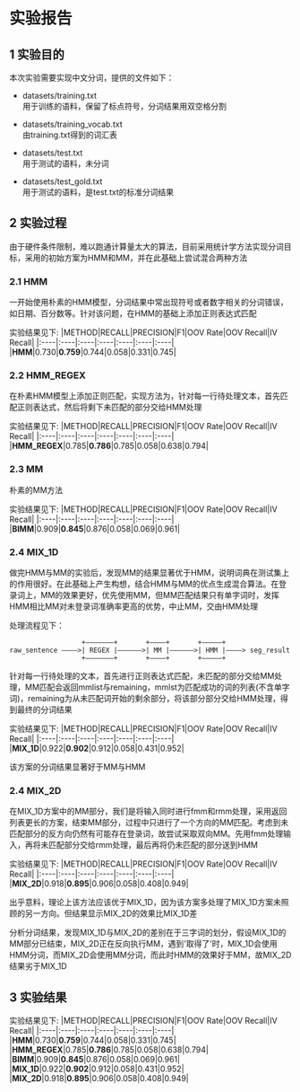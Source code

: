 # 实验报告  

## 1 实验目的  
本次实验需要实现中文分词，提供的文件如下：
- datasets/training.txt  
用于训练的语料，保留了标点符号，分词结果用双空格分割  

- datasets/training\_vocab.txt  
由training.txt得到的词汇表

- datasets/test.txt  
用于测试的语料，未分词

- datasets/test\_gold.txt  
用于测试的语料，是test.txt的标准分词结果

## 2 实验过程  
由于硬件条件限制，难以跑通计算量太大的算法，目前采用统计学方法实现分词目标，采用的初始方案为HMM和MM，并在此基础上尝试混合两种方法

### 2.1 HMM  
一开始使用朴素的HMM模型，分词结果中常出现符号或者数字相关的分词错误，如日期、百分数等。针对该问题，在HMM的基础上添加正则表达式匹配  

实验结果见下:
|METHOD|RECALL|PRECISION|F1|OOV Rate|OOV Recall|IV Recall|
|:----|:----|:----|:----|:----|:----|:----|
|**HMM**|0.730|**0.759**|0.744|0.058|0.331|0.745|

### 2.2 HMM\_REGEX
在朴素HMM模型上添加正则匹配，实现方法为，针对每一行待处理文本，首先匹配正则表达式，然后将剩下未匹配的部分交给HMM处理

实验结果见下:
|METHOD|RECALL|PRECISION|F1|OOV Rate|OOV Recall|IV Recall|
|:----|:----|:----|:----|:----|:----|:----|
|**HMM_REGEX**|0.785|**0.786**|0.785|0.058|0.638|0.794|

### 2.3 MM  
朴素的MM方法

实验结果见下:
|METHOD|RECALL|PRECISION|F1|OOV Rate|OOV Recall|IV Recall|
|:----|:----|:----|:----|:----|:----|:----|
|**BIMM**|0.909|**0.845**|0.876|0.058|0.069|0.961|

### 2.4 MIX\_1D
做完HMM与MM的实验后，发现MM的结果显著优于HMM，说明词典在测试集上的作用很好。在此基础上产生构想，结合HMM与MM的优点生成混合算法。在登录词上，MM的效果更好，优先使用MM，但MM匹配结果只有单字词时，发挥HMM相比MM对未登录词准确率更高的优势，中止MM，交由HMM处理  

处理流程见下：
```
                  +———————+       +————+       +—————+
raw_sentence ————>| REGEX |——————>| MM |——————>| HMM |————> seg_result
                  +———————+       +————+       +—————+
```
针对每一行待处理的文本，首先进行正则表达式匹配，未匹配的部分交给MM处理，MM匹配会返回mmlist与remaining，mmlst为匹配成功的词的列表(不含单字词)，remaining为从未匹配词开始的剩余部分，将该部分部分交给HMM处理，得到最终的分词结果

实验结果见下:
|METHOD|RECALL|PRECISION|F1|OOV Rate|OOV Recall|IV Recall|
|:----|:----|:----|:----|:----|:----|:----|
|**MIX_1D**|0.922|**0.902**|0.912|0.058|0.431|0.952|

该方案的分词结果显著好于MM与HMM  

### 2.4 MIX\_2D
在MIX\_1D方案中的MM部分，我们是将输入同时进行fmm和rmm处理，采用返回列表更长的方案，结束MM部分，过程中只进行了一个方向的MM匹配。考虑到未匹配部分的反方向仍然有可能存在登录词，故尝试采取双向MM。先用fmm处理输入，再将未匹配部分交给rmm处理，最后再将仍未匹配的部分送到HMM

实验结果见下:
|METHOD|RECALL|PRECISION|F1|OOV Rate|OOV Recall|IV Recall|
|:----|:----|:----|:----|:----|:----|:----|
|**MIX_2D**|0.918|**0.895**|0.906|0.058|0.408|0.949|

出乎意料，理论上该方法应该优于MIX\_1D，因为该方案多处理了MIX\_1D方案未照顾的另一方向。但结果显示MIX\_2D的效果比MIX\_1D差  

分析分词结果，发现MIX\_1D与MIX\_2D的差别在于三字词的划分，假设MIX\_1D的MM部分已结束，MIX\_2D正在反向执行MM，遇到'取得了'时，MIX\_1D会使用HMM分词，而MIX\_2D会使用MM分词，而此时HMM的效果好于MM，故MIX\_2D结果劣于MIX\_1D  

## 3 实验结果

实验结果见下:
|METHOD|RECALL|PRECISION|F1|OOV Rate|OOV Recall|IV Recall|
|:----|:----|:----|:----|:----|:----|:----|
|**HMM**|0.730|**0.759**|0.744|0.058|0.331|0.745|
|**HMM_REGEX**|0.785|**0.786**|0.785|0.058|0.638|0.794|
|**BIMM**|0.909|**0.845**|0.876|0.058|0.069|0.961|
|**MIX_1D**|0.922|**0.902**|0.912|0.058|0.431|0.952|
|**MIX_2D**|0.918|**0.895**|0.906|0.058|0.408|0.949|
